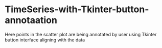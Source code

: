# TimeSeries-with-Tkinter-button-annotaation

Here points in the scatter plot are being annotated by user using Tkinter button interface aligning with the data
